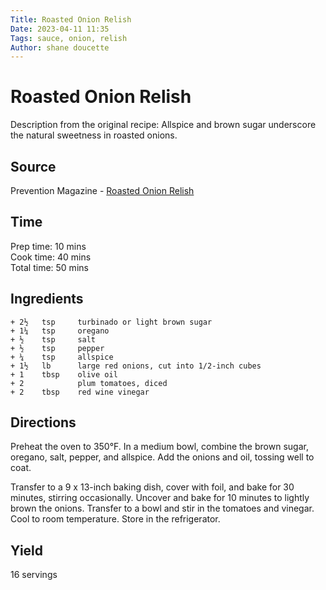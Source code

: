 ```yaml
---
Title: Roasted Onion Relish
Date: 2023-04-11 11:35  
Tags: sauce, onion, relish  
Author: shane doucette  
---
```


# Roasted Onion Relish
Description from the original recipe: Allspice and brown sugar underscore the natural sweetness in roasted onions.  

## Source
Prevention Magazine - [Roasted Onion Relish](https://www.prevention.com/food-nutrition/recipes/a20522268/roasted-onion-relish/)

## Time
Prep time: 10 mins  
Cook time: 40 mins  
Total time: 50 mins  

## Ingredients
~~~~
+ 2½   tsp     turbinado or light brown sugar
+ 1¼   tsp     oregano
+ ½    tsp     salt
+ ½    tsp     pepper
+ ¼    tsp     allspice
+ 1½   lb      large red onions, cut into 1/2-inch cubes
+ 1    tbsp    olive oil
+ 2            plum tomatoes, diced
+ 2    tbsp    red wine vinegar
~~~~

## Directions
Preheat the oven to 350°F. In a medium bowl, combine the brown sugar, oregano, salt, pepper, and allspice. Add the onions and oil, tossing well to coat.  

Transfer to a 9 x 13-inch baking dish, cover with foil, and bake for 30 minutes, stirring occasionally. Uncover and bake for 10 minutes to lightly brown the onions. Transfer to a bowl and stir in the tomatoes and vinegar. Cool to room temperature. Store in the refrigerator.

## Yield
16 servings
